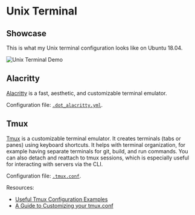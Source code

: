 # Unix Terminal

## Showcase

This is what my Unix terminal configuration looks like on Ubuntu 18.04.

![Unix Terminal Demo](../../assets/unix_terminal_demo.gif)

## Alacritty

[Alacritty](https://github.com/alacritty/alacritty) is a fast, aesthetic, and customizable terminal emulator.

Configuration file: [`.dot_alacritty.yml`](https://github.com/patrick-5546/dotfiles/blob/main/dot_alacritty.yml).

## Tmux

[Tmux](https://github.com/tmux/tmux) is a customizable terminal emulator. It creates terminals (tabs or panes)
using keyboard shortcuts. It helps with terminal organization, for example having separate terminals for git,
build, and run commands. You can also detach and reattach to tmux sessions, which is especially useful for
interacting with servers via the CLI.

Configuration file: [`.tmux.conf`](https://github.com/patrick-5546/dotfiles/blob/main/dot_tmux.conf).

Resources:

- [Useful Tmux Configuration Examples](https://dev.to/iggredible/useful-tmux-configuration-examples-k3g)
- [A Guide to Customizing your tmux.conf](https://www.hamvocke.com/blog/a-guide-to-customizing-your-tmux-conf/)
